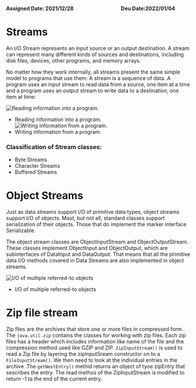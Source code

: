 **Assigned Date: 2021/12/28** &nbsp; &nbsp; &nbsp; &nbsp; &nbsp; &nbsp; &nbsp; &nbsp; &nbsp; &nbsp; &nbsp; &nbsp; &nbsp; &nbsp; &nbsp; &nbsp; 
**Deu Date:2022/01/04**

# Streams

An I/O Stream represents an input source or an output destination. A stream can represent many different kinds of sources and destinations, including disk files, devices, other programs, and memory arrays.


No matter how they work internally, all streams present the same simple model to programs that use them: A stream is a sequence of data. A program uses an input stream to read data from a source, one item at a time and a program uses an output stream to write data to a destination, one item at time:

![Reading information into a program.](https://docs.oracle.com/javase/tutorial/figures/essential/io-ins.gif)
* Reading information into a program.
![Writing information from a program.](https://docs.oracle.com/javase/tutorial/figures/essential/io-outs.gif)
* Writing information from a program.

### Classification of Stream classes:
* Byte Streams
* Character Streams
* Buffered Streams
# Object Streams
Just as data streams support I/O of primitive data types, object streams support I/O of objects. Most, but not all, standard classes support serialization of their objects. Those that do implement the marker interface Serializable.

The object stream classes are ObjectInputStream and ObjectOutputStream. These classes implement ObjectInput and ObjectOutput, which are subinterfaces of DataInput and DataOutput. That means that all the primitive data I/O methods covered in Data Streams are also implemented in object streams.

![I/O of multiple referred-to objects](https://docs.oracle.com/javase/tutorial/figures/essential/io-trav.gif)
* I/O of multiple referred-to objects

# Zip file stream
Zip files are the archives that store one or more files in compressed form.
The `java.util.zip` contains the classes for working with zip files.
Each zip files has a header which includes information like name of the file and the compression method used like GZIP and ZIP.
`ZipInputStream()` is used to read a Zip file by layering the zipInputSream constructor on to a `FileInputStream()`.
We then need to look at the individual entries in the archive .The `getNextEntry()` methid returns an object of tyoe zipEntry that sescribes the entry.
The read methos of the ZipInputStream is modified to return -1 ta the end of the current entry.
